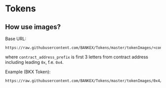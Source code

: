 # Tokens


## How use images?
Base URL:
```
https://raw.githubusercontent.com/BANKEX/Tokens/master/tokenImages/<contract_address_prefix>/<contract_address>.png
```
where `contract_address_prefix` is first 3 letters from contract address including leading `0x`, f.e. `0x4`.

Example (BKX Token):
```
https://raw.githubusercontent.com/BANKEX/Tokens/master/tokenImages/0x4/0x45245bc59219eeaaf6cd3f382e078a461ff9de7b.png
```
